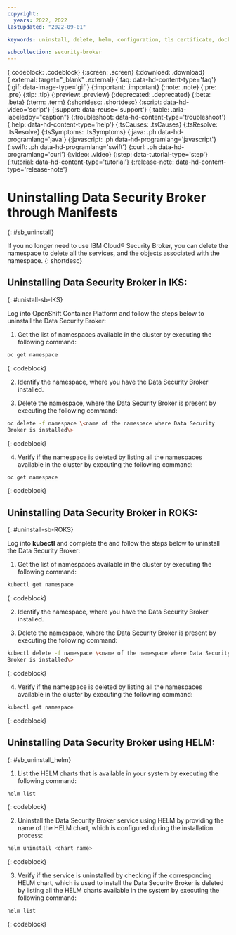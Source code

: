 ```yaml
---
copyright:
  years: 2022, 2022
lastupdated: "2022-09-01"

keywords: uninstall, delete, helm, configuration, tls certificate, docker config secret, environment variable, regions, cluster, container, app security, memory encryption, data in use

subcollection: security-broker
---
```


{:codeblock: .codeblock}
{:screen: .screen}
{:download: .download}
{:external: target="_blank" .external}
{:faq: data-hd-content-type='faq'}
{:gif: data-image-type='gif'}
{:important: .important}
{:note: .note}
{:pre: .pre}
{:tip: .tip}
{:preview: .preview}
{:deprecated: .deprecated}
{:beta: .beta}
{:term: .term}
{:shortdesc: .shortdesc}
{:script: data-hd-video='script'}
{:support: data-reuse='support'}
{:table: .aria-labeledby="caption"}
{:troubleshoot: data-hd-content-type='troubleshoot'}
{:help: data-hd-content-type='help'}
{:tsCauses: .tsCauses}
{:tsResolve: .tsResolve}
{:tsSymptoms: .tsSymptoms}
{:java: .ph data-hd-programlang='java'}
{:javascript: .ph data-hd-programlang='javascript'}
{:swift: .ph data-hd-programlang='swift'}
{:curl: .ph data-hd-programlang='curl'}
{:video: .video}
{:step: data-tutorial-type='step'}
{:tutorial: data-hd-content-type='tutorial'}
{:release-note: data-hd-content-type='release-note'}


# Uninstalling Data Security Broker through Manifests
{: #sb_uninstall}

If you no longer need to use IBM Cloud® Security Broker, you can delete
the namespace to delete all the services, and the objects associated
with the namespace.
{: shortdesc}

## Uninstalling Data Security Broker in IKS:
{: #unistall-sb-IKS}

Log into OpenShift Container Platform and follow the steps below to uninstall the Data Security Broker:

1.  Get the list of namespaces available in the cluster by executing the following command:

```sh
oc get namespace
```
{: codeblock}

2.  Identify the namespace, where you have the Data Security Broker installed.

3.  Delete the namespace, where the Data Security Broker is present by executing the following command:

```sh
oc delete -f namespace \<name of the namespace where Data Security
Broker is installed\>
```
{: codeblock}

4.  Verify if the namespace is deleted by listing all the namespaces available in the cluster by executing the following command:

```sh
oc get namespace
```
{: codeblock}

## Uninstalling Data Security Broker in ROKS:
{: #uninstall-sb-ROKS}

Log into **kubectl** and complete the and follow the steps below to uninstall the Data Security Broker:

1.  Get the list of namespaces available in the cluster by executing the following command:

```sh
kubectl get namespace
```
{: codeblock}

2.  Identify the namespace, where you have the Data Security Broker installed.

3.  Delete the namespace, where the Data Security Broker is present by executing the following command:

```sh
kubectl delete -f namespace \<name of the namespace where Data Security
Broker is installed\>
```
{: codeblock}

4.  Verify if the namespace is deleted by listing all the namespaces available in the cluster by executing the following command:

```sh
kubectl get namespace
```
{: codeblock}

## Uninstalling Data Security Broker using HELM:
{: #sb_uninstall_helm}

1. List the HELM charts that is available in your system by executing the following command:

```sh
helm list
```
{: codeblock}

2. Uninstall the Data Security Broker service using HELM by providing the name of the HELM chart, which is configured during the installation process:

```sh
helm uninstall <chart name>
```
{: codeblock}

3. Verify if the service is uninstalled by checking if the corresponding HELM chart, which is used to install the Data Security Broker is deleted by listing all the HELM charts available in the system by executing the following command:

```sh
helm list
```
{: codeblock}



